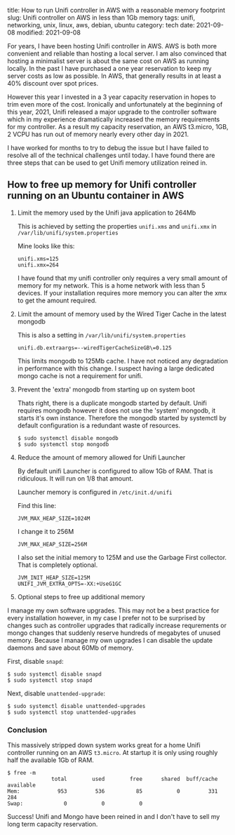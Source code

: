 title: How to run Unifi controller in AWS with a reasonable memory footprint
slug: Unifi controller on AWS in less than 1Gb memory
tags: unifi, networking, unix, linux, aws, debian, ubuntu
category: tech
date: 2021-09-08
modified: 2021-09-08

For years, I have been hosting Unifi controller in AWS.  AWS is both more convenient and reliable than hosting a local server.  I am also convinced that hosting a minimalist server is about the same cost on AWS as running locally.   In the past I have purchased a one year reservation to keep my server costs as low as possible.  In AWS, that generally results in at least a 40% discount over spot prices.

However this year I invested in a 3 year capacity reservation in hopes to trim even more of the cost.    Ironically and unfortunately at the beginning of this year, 2021, Unifi released a major upgrade to the controller software which in my experience dramatically increased the memory requirements for my controller.    As a result my capacity reservation, an AWS t3.micro, 1GB, 2 VCPU has run out of memory nearly every other day in 2021.

I have worked for months to try to debug the issue but I have failed to resolve all of the technical challenges until today.    I have found there are three steps that can be used to get Unifi memory utilization reined in.

## How to free up memory for Unifi controller running on an Ubuntu container in AWS

1. Limit the memory used by the Unifi java application to 264Mb

   This is achieved by setting the properties `unifi.xms` and `unifi.xmx` in `/var/lib/unifi/system.properties`

   Mine looks like this:

   ```
   unifi.xms=125
   unifi.xmx=264
   ```

   I have found that my unifi controller only requires a very small amount of memory for my network.   This is a home network with less than 5 devices.   If your installation requires more memory you can alter the xmx to get the amount required.

2. Limit the amount of memory used by the Wired Tiger Cache in the latest mongodb

   This is also a setting in `/var/lib/unifi/system.properties`
   
   ```
   unifi.db.extraargs=--wiredTigerCacheSizeGB\=0.125
   ```

   This limits mongodb to 125Mb cache.  I have not noticed any degradation in performance with this change.  I suspect having a large dedicated mongo cache is not a requirement for unifi.

3. Prevent the 'extra' mongodb from starting up on system boot

   Thats right, there is a duplicate mongodb started by default.    Unifi requires mongodb however it does not use the 'system' mongodb, it starts it's own instance.  Therefore the mongodb started by systemctl by default configuration is a redundant waste of resources.

   ```
   $ sudo systemctl disable mongodb
   $ sudo systemctl stop mongodb
   ```

4. Reduce the amount of memory allowed for Unifi Launcher

   By default unifi Launcher is configured to allow 1Gb of RAM.   That is ridiculous.  It will run on 1/8 that amount.

   Launcher memory is configured in `/etc/init.d/unifi`

   Find this line:
   ```
   JVM_MAX_HEAP_SIZE=1024M
   ```
   I change it to 256M
   ```
   JVM_MAX_HEAP_SIZE=256M
   ```
   I also set the initial memory to 125M and use the Garbage First collector.  That is completely optional.
   
   ```
   JVM_INIT_HEAP_SIZE=125M
   UNIFI_JVM_EXTRA_OPTS=-XX:+UseG1GC
   ```

5.  Optional steps to free up additional memory

   I manage my own software upgrades.   This may not be a best practice for every installation however, in my case I prefer not to be surprised by changes such as controller upgrades that radically increase requrements or mongo changes that suddenly reserve hundreds of megabytes of unused memory.    Because I manage my own upgrades I can disable the update daemons and save about 60Mb of memory.

   First, disable `snapd`:
   ```
   $ sudo systemctl disable snapd
   $ sudo systemctl stop snapd
   ```

   Next, disable `unattended-upgrade`:
   ```
   $ sudo systemctl disable unattended-upgrades
   $ sudo systemctl stop unattended-upgrades
   ```


### Conclusion

This massively stripped down system works great for a home Unifi controller running on an AWS `t3.micro`.   At startup it is only using roughly half the available 1Gb of RAM.

```
$ free -m
              total        used        free      shared  buff/cache   available
Mem:            953         536          85           0         331         284
Swap:             0           0           0
```

Success!   Unifi and Mongo have been reined in and I don't have to sell my long term capacity reservation.

